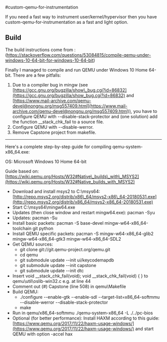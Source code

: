 #custom-qemu-for-instrumentation

If you need a fast way to instrument user/kernel/hypervisor then you have custom-qemu-for-instrumentation as a fast and light option.

## Build 
The build instructions come from : (https://stackoverflow.com/questions/53084815/compile-qemu-under-windows-10-64-bit-for-windows-10-64-bit)

Finally I managed to compile and run QEMU under Windows 10 Home 64-bit. There are a few pitfalls:

1.  Due to a compiler bug in mingw (see [https://gcc.gnu.org/bugzilla/show\_bug.cgi?id=86832](https://gcc.gnu.org/bugzilla/show_bug.cgi?id=86832) and [https://www.mail-archive.com/qemu-devel@nongnu.org/msg557409.html](https://www.mail-archive.com/qemu-devel@nongnu.org/msg557409.html)), you have to configure QEMU with --disable-stack-protector and (one solution) add the function \_\_stack\_chk\_fail to a source file.
2.  Configure QEMU with --disable-werror.
3.  Remove Capstone project from makefile.

* * *

Here's a complete step-by-step guide for compiling qemu-system-x86\_64.exe:


OS: Microsoft Windows 10 Home 64-bit

Guide based on: [https://wiki.qemu.org/Hosts/W32#Native\_builds\_with\_MSYS2](https://wiki.qemu.org/Hosts/W32#Native_builds_with_MSYS2)

*   Download and install msys2 to C:\\msys64: [http://repo.msys2.org/distrib/x86\_64/msys2-x86\_64-20180531.exe](http://repo.msys2.org/distrib/x86_64/msys2-x86_64-20180531.exe)
*   Start C:\\msys64\\mingw64.exe
*   Updates (then close window and restart mingw64.exe): pacman -Syu
*   Updates: pacman -Su
*   Install basic packets: pacman -S base-devel mingw-w64-x86\_64-toolchain git python
*   Install QEMU specific packets: pacman -S mingw-w64-x86\_64-glib2 mingw-w64-x86\_64-gtk3 mingw-w64-x86\_64-SDL2
*   Get QEMU sources:
    *   git clone git://git.qemu-project.org/qemu.git
    *   cd qemu
    *   git submodule update --init ui/keycodemapdb
    *   git submodule update --init capstone
    *   git submodule update --init dtc
*   Insert void \_\_stack\_chk\_fail(void); void \_\_stack\_chk\_fail(void) { } to qemu\\util\\oslib-win32.c e.g. at line 44
*   Comment out (#) Capstone (line 508) in qemu\\Makefile
*   Build QEMU:
    *   ./configure --enable-gtk --enable-sdl --target-list=x86\_64-softmmu --disable-werror --disable-stack-protector
    *   make
*   Run in qemu/x86\_64-softmmu ./qemu-system-x86\_64 -L ./../pc-bios
*   Optional (for better performance): Install HAXM according to this guide: [https://www.qemu.org/2017/11/22/haxm-usage-windows/](https://www.qemu.org/2017/11/22/haxm-usage-windows/) and start QEMU with option -accel hax


